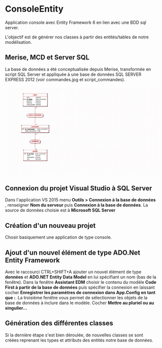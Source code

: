 # ConsoleEntity
Application console avec Entity Framework 6 en lien avec une BDD sql server.

L'objectif est de générer nos classes à partir des entités/tables de notre modélisation. 


## Merise, MCD et Server SQL
La base de données a été conceptualisée depuis Merise, transformée en script SQL Server et appliquée à une base de données SQL SERVER EXPRESS 2012 (voir commandes.jpg et script_commandes).

![ScreenShot](commandes.jpg)

## Connexion du projet Visual Studio à SQL Server
Dans l'application VS 2015 menu **Outils > Connexion à la base de données** , renseigner **Nom du serveur** puis **Connexion à la base de données**. La source de données choisie est à **Microsoft SQL Server**

## Création d'un nouveau projet 
Chosir basiquement une application de type console. 

## Ajout d'un nouvel élément de type ADO.Net Entity Framework

Avec le raccourci CTRL+SHIFT+A ajouter un nouvel élément de type **données** et **ADO.NET Entity Data Model** en lui spécifiant un nom (bas de la fenêtre). Dans la fenêtre **Assistant EDM** choisir le contenu du modèle **Code First à partir de la base de données** puis spécifier la connexion en laissant cocher **Enregistrer les paramètres de connexion dans App.Config en tant que :**.
La troisième fenêtre vous permet de sélectionner les objets de la base de données à inclure dans le modèle.  Cocher **Mettre au pluriel ou au singulier...**

## Génération des différentes classes
Si la dernière étape s'est bien déroulée, de nouvelles classes se sont créées reprenant les types et attributs des entités notre base de données. 
